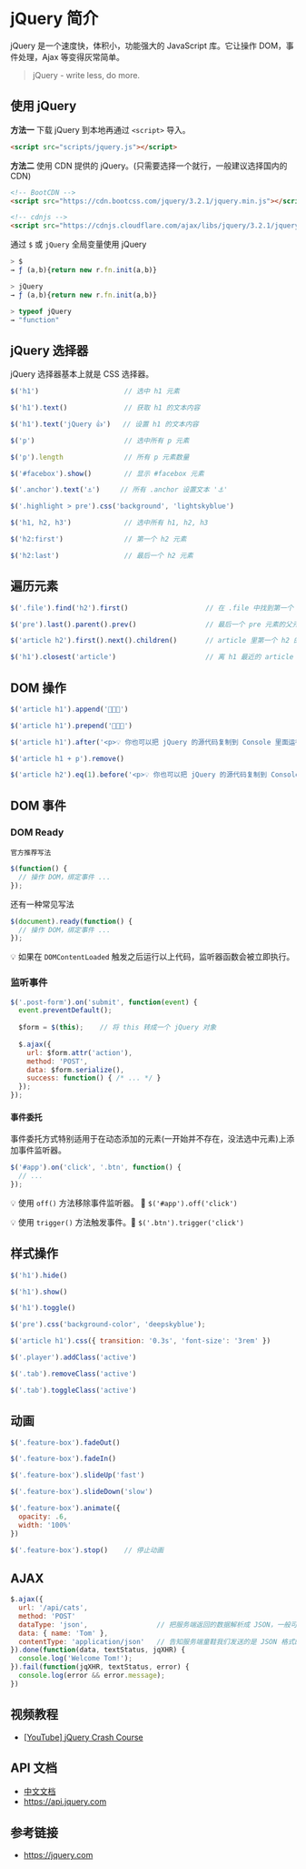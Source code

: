 # jQuery 简介

jQuery 是一个速度快，体积小，功能强大的 JavaScript 库。它让操作 DOM，事件处理，Ajax 等变得灰常简单。

> jQuery - write less, do more.

## 使用 jQuery
**方法一** 下载 jQuery 到本地再通过 `<script>` 导入。
```html
<script src="scripts/jquery.js"></script>
```
**方法二** 使用 CDN 提供的 jQuery。(只需要选择一个就行，一般建议选择国内的 CDN)
```html
<!-- BootCDN -->
<script src="https://cdn.bootcss.com/jquery/3.2.1/jquery.min.js"></script>

<!-- cdnjs -->
<script src="https://cdnjs.cloudflare.com/ajax/libs/jquery/3.2.1/jquery.min.js"></script>
```
通过 `$` 或 `jQuery` 全局变量使用 jQuery
```javascript
> $
→ ƒ (a,b){return new r.fn.init(a,b)}

> jQuery
→ ƒ (a,b){return new r.fn.init(a,b)}

> typeof jQuery
→ "function"
```

## jQuery 选择器
jQuery 选择器基本上就是 CSS 选择器。
```javascript 
$('h1')                     // 选中 h1 元素

$('h1').text()              // 获取 h1 的文本内容

$('h1').text('jQuery 👍')   // 设置 h1 的文本内容

$('p')                      // 选中所有 p 元素

$('p').length               // 所有 p 元素数量

$('#facebox').show()        // 显示 #facebox 元素

$('.anchor').text('⚓️')     // 所有 .anchor 设置文本 '⚓️'

$('.highlight > pre').css('background', 'lightskyblue')

$('h1, h2, h3')             // 选中所有 h1, h2, h3

$('h2:first')               // 第一个 h2 元素

$('h2:last')                // 最后一个 h2 元素
```

## 遍历元素
```javascript
$('.file').find('h2').first()                   // 在 .file 中找到第一个 h2 并获取其中文本内容

$('pre').last().parent().prev()                 // 最后一个 pre 元素的父元素的前一个元素

$('article h2').first().next().children()       // article 里第一个 h2 的下一个元素的子元素

$('h1').closest('article')                      // 离 h1 最近的 article 祖先元素
```

## DOM 操作
```javascript
$('article h1').append('🎈🎈🎈')

$('article h1').prepend('🎉🎉🎉')

$('article h1').after('<p>💡 你也可以把 jQuery 的源代码复制到 Console 里面运行，只是有点麻烦。</p>')

$('article h1 + p').remove()

$('article h2').eq(1).before('<p>💡 你也可以把 jQuery 的源代码复制到 Console 里面运行，只是有点麻烦。</p>')
```

## DOM 事件
### DOM Ready
`官方推荐写法`
```javascript
$(function() {
  // 操作 DOM，绑定事件 ...
});
```
还有一种常见写法
```javascript
$(document).ready(function() {
  // 操作 DOM，绑定事件 ...
});
```
💡 如果在 `DOMContentLoaded` 触发之后运行以上代码，监听器函数会被立即执行。

### 监听事件
```javascript
$('.post-form').on('submit', function(event) {
  event.preventDefault();
  
  $form = $(this);    // 将 this 转成一个 jQuery 对象
  
  $.ajax({
    url: $form.attr('action'),
    method: 'POST',
    data: $form.serialize(),
    success: function() { /* ... */ }
  });
});
```
#### 事件委托
事件委托方式特别适用于在动态添加的元素(一开始并不存在，没法选中元素)上添加事件监听器。
```javascript
$('#app').on('click', '.btn', function() {
  // ...
});
```
💡 使用 `off()` 方法移除事件监听器。 🌰 `$('#app').off('click')`

💡 使用 `trigger()` 方法触发事件。🌰 `$('.btn').trigger('click')`

## 样式操作
```javascript
$('h1').hide()

$('h1').show()

$('h1').toggle()

$('pre').css('background-color', 'deepskyblue');

$('article h1').css({ transition: '0.3s', 'font-size': '3rem' })

$('.player').addClass('active')

$('.tab').removeClass('active')

$('.tab').toggleClass('active')
```

## 动画
```javascript
$('.feature-box').fadeOut()

$('.feature-box').fadeIn()

$('.feature-box').slideUp('fast')

$('.feature-box').slideDown('slow')

$('.feature-box').animate({
  opacity: .6,
  width: '100%'
})

$('.feature-box').stop()    // 停止动画
```

## AJAX
```javascript
$.ajax({
  url: '/api/cats',
  method: 'POST'
  dataType: 'json',                 // 把服务端返回的数据解析成 JSON，一般可省略
  data: { name: 'Tom' },
  contentType: 'application/json'   // 告知服务端童鞋我们发送的是 JSON 格式的数据
}).done(function(data, textStatus, jqXHR) {
  console.log('Welcome Tom!');
}).fail(function(jqXHR, textStatus, error) {
  console.log(error && error.message);
})
```

## 视频教程
* [\[YouTube\] jQuery Crash Course](https://www.youtube.com/playlist?list=PLillGF-RfqbYJVXBgZ_nA7FTAAEpp_IAc)

## API 文档
* [中文文档](http://www.jquery123.com)
* https://api.jquery.com

## 参考链接
* https://jquery.com
